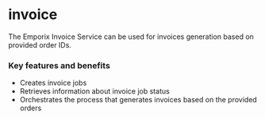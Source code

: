 # invoice

The Emporix Invoice Service can be used for invoices generation based on provided order IDs.

### Key features and benefits
* Creates invoice jobs  
* Retrieves information about invoice job status  
* Orchestrates the process that generates invoices based on the provided orders  
